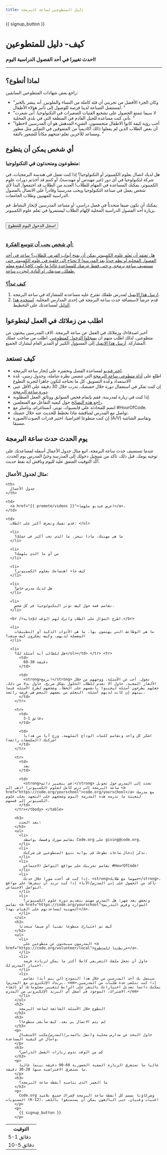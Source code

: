 ```yaml
---
title: دليل المتطوعين لساعة البرمجة
---
```


{{ signup_button }}

# كيف- دليل للمتطوعين

### احدث تغييرا في أحد الفصول الدراسية اليوم!

* * *

## لماذا أتطوع؟

راجع بعض شهادات المتطوعين السابقين:

- "وكان الجزء الأفضل من تجربتي أن فئة كاملة من النساء والملونين. أنه يبشر بالخير لمستقبل الصناعة لدينا فرصة للوصول إلى تأثير هؤلاء الأطفال. "
- "لا سيما تتمتع الحصول على تشجيع الفتيات الصغيرات في التكنولوجيا. أنى شعرت بأني كنت مساعدة للجيل القادم في المنطقة التي في بلدي المحلية. "
- "أحب رؤية كيفة كانوا الاطفال متحمسون. الشيء المدهش هو أن المدرسين لاحظوا أن بعض الطلاب الذين لم يفعلوا ذالك أكاديمياً من المتفوقين في التفكير مثل مطور ومساعد للآخرين تعلم-منحهم مكاناً للشعور بالثقة. "

## أي شخص يمكن أن يتطوع

### متطوعون ومتحدثون في التكنولوجيا:

هل لديك اتصال بعلوم الكمبيوتر أو التكنولوجيا؟ إذا كنت تعمل في هندسة البرمجيات، في شركة لتكنولوجيا في أي دور (غير مهندس أو مهندسة)، أو كنتم قد أخذتم دورات علوم الكمبيوتر، يمكنك المساعدة في المهام للطلاب! العديد من الطلاب قد اجتمعوا, البدأ لأي شخص يعمل في صناعة التكنولوجيا ويحب مدرسينا وقادراً على الاتصال بالفصول الدراسية للمهنيين وطلاب الجامعات.

يمكنك أن تكون ضيفا متحدثاً في فصل دراسي، أو مساعد المدرسين لإنجاز النشاط. قم بزيارة أحد الفصول الدراسية المحلية لإلهام الطلاب ليستمروا في تعلم علوم الكمبيوتر. <br /> <br />

<a href="https://code.org/volunteer"><button>سجل الدخول اليوم للتتطوع!</button> <br /> <br /></p> 

<h3>
  أي شخص يحب أن تتوسع الفكرة:
</h3>

<p>
  هل تعتقد أن تعلم علوم الكمبيوتر يمكن أن يفتح أبواب الفرص للطلاب؟ ساعد في أحد الفصول المحلية أو نظم حدثاً بعد المدرسة! لا تحتاج إلى خلفية في علوم الكمبيوتر حتى تستضيف ساعة برمجة. و حتى فقط عرضك للمساعدة غالبا ما يكون كافياً ليقنع معلم طفلك، صديقك، او النادي ليجرب ساعة.
</p>

<h3>
  كيف تبدأ؟
</h3>

<ol>
  <li>
    <a href="%= resolve_url('/promote/resources#help-schools') %">ارسل هذا الايميل</a> لمدرس طفلك تقترح عليه مساعدته للمشاركة في ساعة البرمجة.
  </li>
  
  <li>
    قدم عرضاً لاستضافة حدث ساعة البرمجة في إحدى المدارس المحلية. <a href="{{ urls/how_to_guide }}">استخدم هذا الدليل</a> لمساعدتك على التخطيط.
  </li>
</ol>

<h2>
  اطلب من زملائك في العمل ليتطوعوا
</h2>

<p>
  أخبر اصدقاءك وزملائك في العمل عن ساعة البرمجة. الاف المدرسين يبحثون عن متطوعين، لذلك اطلب منهم ان <a href="https://code.org/volunteer">يسجلوا الدخول كمتطوعين</a>. اطلب من صاحب عملك المشاركة. <a href="{{ promote/sample_emails }}">أرسل هذا الإيميل</a> إلى المسؤول الكبير أو المدير العام ليشارك الجميع.
</p>

<h2>
  كيف تستعد
</h2>

<ul>
  <li>
    <a href="{{ promote/videos }}">اختر فيديو</a> لمساعدة الفصل وتحفيزه على إنجاز ساعة البرمجة.
  </li>
  <li>
    اطلع على <a href="/files/hoc-volunteer-toolkit.pdf">أداة متطوعي ساعة البرمجة</a> التي تتضمن نظرة شاملة، وجدول زمني، عُدة الاستعداد وعُدة التسويق. كل ما تحتاجه لتكون جاهزا لتجربة التطوع!
  </li>
  <li>
    إن كنت تفكر في استعمال دورة خلال حصصك، تدرب خلال 30 دقيقة على الأقل عيى <a href="{{ urls/learn }}">دورة ساعة البرمجة</a>.
  </li>
  <li>
    إذا كنت في زيارة لمدرسة، فقم بإتمام فحص السوابق ووثائق العمل المطلوبة.
  </li>
  <li>
    <a href="https://code.org/files/CSTT_Volunteers.pdf">راجع هذه النصائح</a> حول كيفية التفاعل مع المتعلمين.
  </li>
  <li>
    انضم للمحادثة على فايسبوك، تويتر، أنستاغرام، وتامبلر مع #HourOfCode.
  </li>
  <li>
    تواصل مع المدرس لمناقشة ماذا تخطط للحديث عنه خلال حصتك.
  </li>
  <li>
    إن كنت متطوعا افتراضيا، اختبر قدرات الصوت/الصورة (A/V) وتقاسم الشاشة مسبقا.
  </li>
</ul>

<h2>
  يوم الحدث حدث ساعة البرمجة
</h2>

<p>
  عندما تستضيف حدث ساعة البرمجة، اتبع مثال جدول الأعمال أسفله لمساعدتك على توجيه يومك. قبل ذلك، تاكد من تسجيل دخولك إلى المدرسة وحَيِّ المدرس يوم الحدث. أَكِّد التوقيت المتفق عليه لليوم وناقش أية نقط حديث.
</p>

<h3>
  مثال لجدول الأعمال:
</h3>

<table>
  <tr>
    <th>
      التوقيت
    </th>
    
    <th>
      جدول الأعمال
    </th>
  </tr>
  
  <tr>
    <td>
      5-1 دقائق
    </td>
    
    <td>
      <a href="{{ promote/videos }}">اعرض فيديو ملهما</a>.
    </td>
  </tr>
  
  <tr>
    <td>
      10-5 دقائق
    </td>
    
    <td>
      قدم نفسك وتعرف أكثر على الطلاب: </ul>
      
      <li>
        ما هي مهنتك، ماذا تنجز، ما الذي تحب أكثر في عملك؟
      </li>
      
      <li>
        من أو ما الذي يلهمك؟
      </li>
      
      <li>
        كيف جاء اهتمامك بعلوم الكمبيوتر؟
      </li>
      
      <li>
        هل لديك مدرس خاص؟
      </li>
      
      <li>
        تقاسم قصة حول كيف تؤثر التكنولوجيا في كل شخص.
      </li>
      
      <br />اطرح السؤال على الطلاب واترك لهم الوقت للإجابة.</br> 
      
      <li>
        ما هي الوظائف التي يهتمون بها، ما هي الأدوات الذكية أو التطبيقات المفضلة لديهم، وكيف يفكرون كيف صنعت؟
      </li>
      
      <li>
        هل للطالب أية أسئلة لك؟</ul></td> </tr> <tr>
          <td>
            60-30 دقيقة
          </td>
          
          <td>
            <strong>برمج!</strong> تجول، أجب عن الأسئلة، ووجههم من خلال الألغاز الصعبة. حاول ألا تقدم للطلاب الحلول بشكل صريح، حاول بدلا من ذلك، جعلهم يطرحون أسئلة ليجيبوا بأنفسهم على الخطأ، وشجعهم لطرح الأسئلة فيما بينهم إن كانت لديهم أسئلة. التعلم من بعضهم البعض هي فرصة رائعة.
          </td>
        </tr>
        
        <tr>
          <td>
            3-1 دقائق
          </td>
          
          <td>
            اشكر كل واحد وتقاسم كلمات الوداع الملهمة. وزع أيا من هدايا شركتك (الملصقات رائعة)!
          </td>
        </tr>
        
        <tr>
          <td>
            بعد
          </td>
          
          <td>
            <strong>قم بتغيير دائم:</strong> تحدث إلى المدرس حول تحويل ساعة البرمجة إلى درس كامل لعلوم الكمبيوتر! اذهب إلى <a href="https://code.org/yourschool">code.org/yourschool</a> مع مدرسك لتعبئة ما تدرسه هذه المدرسة اليوم وشجعهم على التعهد بجلب علوم الكمبيوتر إلى قسمهم.
          </td>
        </tr></tbody> </table> 
        
        <h3>
          بعد الحدث:
        </h3>
        <ul>
          <li>
            تقاسم صورك وقصصك بواسطة Code.org على giving@code.org.
          </li>
          <li>
            تذكر إدخال ساعات تطوعك في بوابة تتيع المتطوعين في شركتك.
          </li>
          <li>
            تقاسم تجربتك على مواقع التواصل الاجتماعي #HourOfCode!
          </li>
          <li>
            إذا كنت قد أخذت صورا خلال حدثك، <strong>خصوصا مع طلابك</strong>، تأكد من الحصول على إذن المدرس/الآباء إذا كنت تريد أن تنشرها على مواقع التواصل الاجتماعي.
          </li>
          <li>
            وتحقق بعد شهر: هل المدرس مهتم بتقديم دورة علوم الكمبيوتر؟ تقاسم <a href="https://code.org/yourschool">الموارد وفرص التدريس المهنية لمساعدتهم على القيام بهذا</a>.
          </li>
        </ul>
        <h2>
          كيف تم اختيارك متطوعا تقنيا أو ضيفا متحدثا
        </h2>
        <ul>
          <li>
            المدرسون سيبحثون عن متطوعين على <a href="https://code.org/volunteer/local">خريطتنا للمتطوع</a>.
          </li>
          <li>
            حاول أن تجعل ملفك التعريفي كاملا أكثر ما يمكن لزيادة فرصة اختيار المدرس لك.
          </li>
          <li>
            سيتصل بك أحد المدرسين من خلال هذا النموذج (لن يتم أبدا تقاسم بريدك الإلكتروني مع المدرس). <em>إذا كنت تتلقى عدة طلبات من المدرسين، يمكنك دائما تعديل اختياراتك بالنقر على الرابط لتغيير معلوماتك أو إلغاء الاشتراك، الموجود في أسفل أي البريد الإلكتروني من المدرس.</em>
          </li>
        </ul>
        <h2>
          التطوع خلال الأسئلة الشائعة لساعة البرمجة
        </h2>
        <h3>
          لم يتم الاتصال بي بعد. كيف سأبقى متطوعا؟
        </h3>
        <p>
          حاول البحث عن مدارس محلية واتصل بالمدير/المدرس/مكتب الاستقبال واسأل عن كيفية المساعدة.
        </p>
        <h3>
          كم من الوقت تدوم زيارات الفصل الدراسي؟
        </h3>
        <p>
          غالبا ما تستغرق الزيارة الصفية الحضورية 60-90 دقيقة بينما غالبا ما تستغرق الافتراضية منها 20-30 دقيقة.
        </p>
        <h3>
          ما العمر الذي تناسبه أنشطة ساعة البرمجة؟
        </h3>
        <p>
          Code.org وشركاؤنا نصمم كل أنشطة ساعة البرمجة لإشراك جميع تلاميذ المستويات (K-12)، فتيات وفتيان. حتى البالغون يمكن أن يستمتعوا باللعب!
        </p>
        <p>
          {{ signup_button }}
        </p>